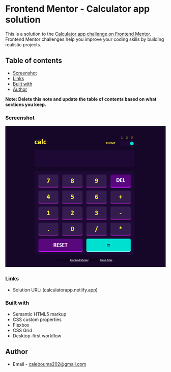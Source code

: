 # Frontend Mentor - Calculator app solution

This is a solution to the [Calculator app challenge on Frontend Mentor](https://www.frontendmentor.io/challenges/calculator-app-9lteq5N29). Frontend Mentor challenges help you improve your coding skills by building realistic projects. 

## Table of contents

  - [Screenshot](#screenshot)
  - [Links](#links)
  - [Built with](#built-with)
- [Author](#author)

**Note: Delete this note and update the table of contents based on what sections you keep.**


### Screenshot

![A screenshot of the calculator on the third mode selection](./calcpreview.png)

### Links

- Solution URL: (calculatorapp.netlify.app)


### Built with

- Semantic HTML5 markup
- CSS custom properties
- Flexbox
- CSS Grid
- Desktop-first workflow

## Author

- Email - calebouma202@gmail.com
